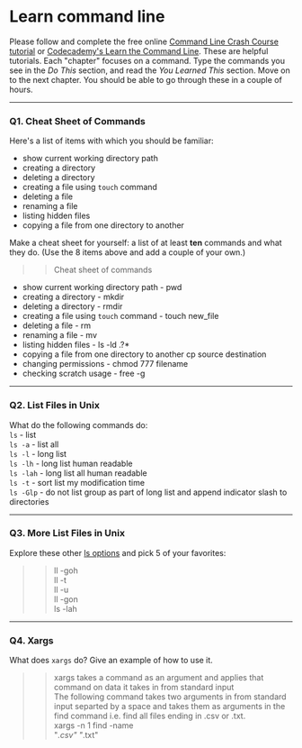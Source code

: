 # Learn command line

Please follow and complete the free online [Command Line Crash Course
tutorial](https://web.archive.org/web/20160708171659/http://cli.learncodethehardway.org/book/) or [Codecademy's Learn the Command Line](https://www.codecademy.com/learn/learn-the-command-line). These are helpful tutorials. Each "chapter" focuses on a command. Type the commands you see in the _Do This_ section, and read the _You Learned This_ section. Move on to the next chapter. You should be able to go through these in a couple of hours.

---

### Q1.  Cheat Sheet of Commands  

Here's a list of items with which you should be familiar:  
* show current working directory path
* creating a directory
* deleting a directory
* creating a file using `touch` command
* deleting a file
* renaming a file
* listing hidden files
* copying a file from one directory to another

Make a cheat sheet for yourself: a list of at least **ten** commands and what they do.  (Use the 8 items above and add a couple of your own.)  

> > Cheat sheet of commands
* show current working directory path - pwd
* creating a directory - mkdir
* deleting a directory - rmdir
* creating a file using `touch` command - touch new_file 
* deleting a file - rm
* renaming a file - mv
* listing hidden files - ls -ld .?*
* copying a file from one directory to another cp source destination
* changing permissions - chmod 777 filename
* checking scratch usage - free -g
---


### Q2.  List Files in Unix   

What do the following commands do:  
`ls`  - list  
`ls -a`  - list all  
`ls -l`  - long list  
`ls -lh`  - long list human readable  
`ls -lah`  - long list all human readable  
`ls -t`  - sort list my modification time  
`ls -Glp`  - do not list group as part of long list and append indicator slash to directories  

> > 

---

### Q3.  More List Files in Unix  

Explore these other [ls options](http://www.techonthenet.com/unix/basic/ls.php) and pick 5 of your favorites:

> > ll -goh  
ll -t  
ll -u  
ll -gon  
ls -lah  

---

### Q4.  Xargs   

What does `xargs` do? Give an example of how to use it.

> > xargs takes a command as an argument and applies that command on data it takes in from standard input  
The following command takes two arguments in from standard input separted by a space and takes them as arguments in the find command i.e. find all files ending in .csv or .txt.  
xargs -n 1 find -name  
"*.csv" "*.txt"  


 


